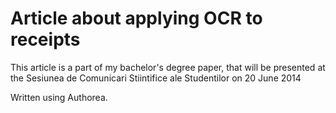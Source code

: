 Article about applying OCR to receipts
======================================

This article is a part of my bachelor's degree paper, that will be presented at the Sesiunea de Comunicari Stiintifice ale Studentilor on 20 June 2014

Written using Authorea.
